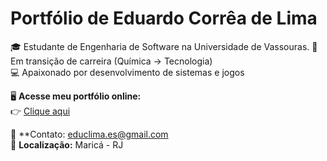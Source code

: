 # Portfólio de Eduardo Corrêa de Lima

🎓 Estudante de Engenharia de Software na Universidade de Vassouras.
🧪 Em transição de carreira (Química → Tecnologia)  
💻 Apaixonado por desenvolvimento de sistemas e jogos

🖥️ **Acesse meu portfólio online:**  
👉 [Clique aqui]( https://educlima.github.io/eduardo-portfolio/projetos.html  )

📧 **Contato: educlima.es@gmail.com  
📍 **Localização:** Maricá - RJ



